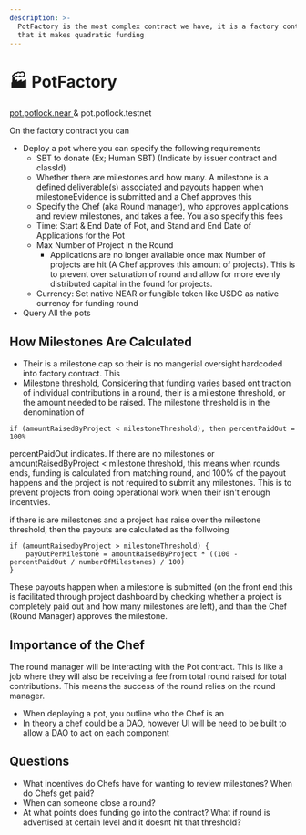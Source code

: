 ```yaml
---
description: >-
  PotFactory is the most complex contract we have, it is a factory contract, in
  that it makes quadratic funding
---
```


# 🏭 PotFactory

[pot.potlock.near ](https://nearblocks.io/address/pot.potlock.near)& pot.potlock.testnet

On the factory contract you can

* Deploy a pot where you can specify the following requirements
  * SBT to donate (Ex; Human SBT) (Indicate by issuer contract and classId)
  * Whether there are milestones and how many. A milestone is a defined deliverable(s) associated  and payouts happen when milestoneEvidence is submitted and a Chef approves this
  * Specify the Chef (aka Round manager), who approves applications and review milestones, and takes a fee. You also specify this fees
  * Time: Start & End Date of Pot, and Stand and End Date of Applications for the Pot&#x20;
  * Max Number of Project in the Round
    * Applications are no longer available once max Number of projects are hit (A Chef approves this amount of projects). This is to prevent over saturation of round and allow for more evenly distributed capital in the found for projects.&#x20;
  * Currency: Set native NEAR or fungible token like USDC as native currency for funding round
* Query All the pots

## How Milestones Are Calculated

* Their is a milestone cap so their is no mangerial oversight hardcoded into factory contract. This
* Milestone threshold, Considering that funding varies based ont traction of individual contributions in a round, their is a milestone threshold, or the amount needed to be raised. The milestone threshold is in the denomination of&#x20;

`if (amountRaisedByProject < milestoneThreshold), then percentPaidOut = 100%`

percentPaidOut indicates. If there are no milestones or amountRaisedByProject < milestone threshold, this means when rounds ends, funding is calculated from matching round, and 100% of the payout happens and the project is not required to submit any milestones. This is to prevent projects from doing operational work when their isn't enough incentvies.&#x20;

if  there is are milestones and a project has raise over the milestone threshold, then the payouts are calculated as the follwoing

```
if (amountRaisedbyProject > milestoneThreshold) {
    payOutPerMilestone = amountRaisedByProject * ((100 - percentPaidOut / numberOfMilestones) / 100) 
}
```

These payouts happen when a milestone is submitted (on the front end this is facilitated through project dashboard by checking whether a project is completely paid out and how many milestones are left), and than the Chef (Round Manager) approves the milestone.&#x20;



## Importance of the Chef

The round manager will be interacting with the Pot contract. This is like a job where they will also be receiving a fee from total round raised for total contributions. This means the success of the round relies on the round manager.&#x20;

* When deploying a pot, you outline who the Chef is an&#x20;
* In theory a chef could be a DAO, however UI will be need to be built to allow a DAO to act on each component



## Questions

* What incentives do Chefs have for wanting to review milestones? When do Chefs get paid?
* When can someone close a round?
* At what points does funding go into the contract? What if round is advertised at certain level and it doesnt hit that threshold?

